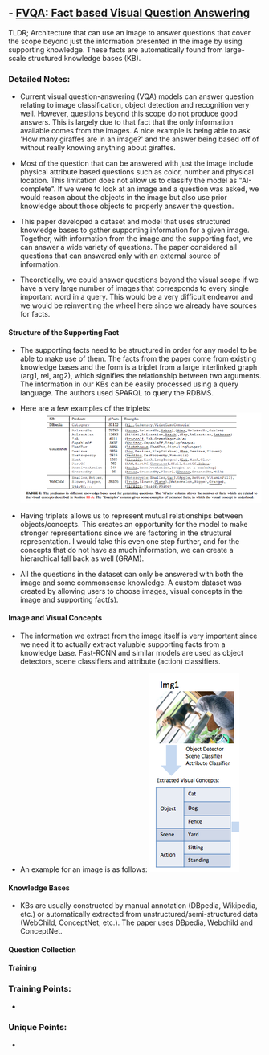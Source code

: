 ## - [FVQA: Fact based Visual Question Answering](https://arxiv.org/abs/1606.05433)

TLDR; Architecture that can use an image to answer questions that cover the scope beyond just the information presented in the image by using supporting knowledge. These facts are automatically found from large-scale structured knowledge bases (KB). 

### Detailed Notes:
- Current visual question-answering (VQA) models can answer question relating to image classification, object detection and recognition very well. However, questions beyond this scope do not produce good answers. This is largely due to that fact that the only information available comes from the images. A nice example is being able to ask 'How many giraffes are in an image?' and the answer being based off of without really knowing anything about giraffes. 

- Most of the question that can be answered with just the image include physical attribute based questions such as color, number and physical location. This limitation does not allow us to classify the model as "AI-complete". If we were to look at an image and a question was asked, we would reason about the objects in the image but also use prior knowledge about those objects to properly answer the question. 

- This paper developed a dataset and model that uses structured knowledge bases to gather supporting information for a given image. Together, with information from the image and the supporting fact, we can answer a wide variety of questions. The paper considered all questions that can answered only with an external source of information.

- Theoretically, we could answer questions beyond the visual scope if we have a very large number of images that corresponds to every single important word in a query. This would be a very difficult endeavor and we would be reinventing the wheel here since we already have sources for facts.

#### Structure of the Supporting Fact
- The supporting facts need to be structured in order for any model to be able to make use of them. The facts from the paper come from existing knowledge bases and the form is a triplet from a large interlinked graph (arg1, rel, arg2), which signifies the relationship between two arguments. The information in our KBs can be easily processed using a query language. The authors used SPARQL to query the RDBMS. 

- Here are a few examples of the triplets:
![diagram1](images/fvqa/diagram1.png)

- Having triplets allows us to represent mutual relationships between objects/concepts. This creates an opportunity for the model to make stronger representations since we are factoring in the structural representation. I would take this even one step further, and for the concepts that do not have as much information, we can create a hierarchical fall back as well (GRAM).

- All the questions in the dataset can only be answered with both the image and some commonsense knowledge. A custom dataset was created by allowing users to choose images, visual concepts in the image and supporting fact(s). 

#### Image and Visual Concepts
- The information we extract from the image itself is very important since we need it to actually extract valuable supporting facts from a knowledge base. Fast-RCNN and similar models are used as object detectors, scene classifiers and attribute (action) classifiers.

- An example for an image is as follows:
![diagram2](images/fvqa/diagram2.png)


#### Knowledge Bases
- KBs are usually constructed by manual annotation (DBpedia, Wikipedia, etc.) or automatically extracted from unstructured/semi-structured data (WebChild, ConceptNet, etc.). The paper uses DBpedia, Webchild and ConceptNet.

#### Question Collection

#### Training



### Training Points:

-


### Unique Points:

- 



